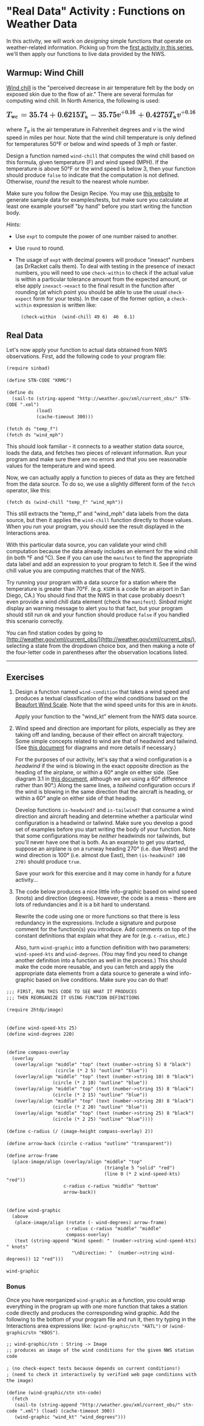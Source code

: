 # "Real Data" Activity : Functions on Weather Data

In this activity, we will work on *designing* simple functions that operate on weather-related information. Picking up from the [first activity in this series](welcome1-expr.md), we'll then apply our functions to live data provided by the NWS.

## Warmup: Wind Chill

[Wind chill](https://en.wikipedia.org/wiki/Wind_chill) is the "perceived decrease in air temperature felt by the body on exposed skin due to the flow of air." There are several formulas for computing wind chill. In North America, the following is used:

![wind chill formula](wind-chill-formula.svg)

where *T<sub>a</sub>* is the air temperature in Fahrenheit degrees and *v* is the wind speed in miles per hour. Note that the wind chill temperature is only defined for temperatures 50&deg;F or below and wind speeds of 3 mph or faster.

Design a function named `wind-chill` that computes the wind chill based on this formula, given temperature (F) and wind speed (MPH). If the temperature is above 50&deg;F or the wind speed is below 3, then your function should produce `false` to indicate that the computation is not defined. Otherwise, *round* the result to the nearest whole number.

Make sure you follow the Design Recipe. You may use [this website](http://www.nws.noaa.gov/om/cold/wind_chill.shtml) to generate sample data for examples/tests, but make sure you calculate at least one example yourself "by hand" before you start writing the function body.

*Hints:*

* Use `expt` to compute the power of one number raised to another. 
* Use `round` to round.
* The usage of `expt` with decimal powers will produce "inexact" numbers (as DrRacket calls them). To deal with testing in the presence of inexact numbers, you will need to use `check-within` to check if the actual value is within a particular tolerance amount from the expected amount, or else apply `inexact->exact` to the final result in the function after rounding (at which point you should be able to use the usual `check-expect` form for your tests). In the case of the former option, a `check-within` expression is written like:

        (check-within  (wind-chill 49 6)  46  0.1)


## Real Data

Let's now apply your function to actual data obtained from NWS observations. First, add the following code to your program file:

````
(require sinbad)

(define STN-CODE "KRMG")

(define ds
  (sail-to (string-append "http://weather.gov/xml/current_obs/" STN-CODE ".xml")
           (load)
           (cache-timeout 300)))

(fetch ds "temp_f")
(fetch ds "wind_mph")
````

This should look familiar - it connects to a weather station data source, loads the data, and fetches two pieces of relevant information. Run your program and make sure there are no errors and that you see reasonable values for the temperature and wind speed.

Now, we can actually apply a function to pieces of data as they are fetched from the data source. To do so, we use a slightly different form of the `fetch` operator, like this:

````
(fetch ds (wind-chill "temp_f" "wind_mph"))
````

This still extracts the  "temp_f" and "wind_mph" data labels from the data source, but then it applies the `wind-chill` function directly to those values. When you run your program, you should see the result displayed in the Interactions area.

With this particular data source, you can validate your wind chill computation because the data already includes an element for the wind chill (in both &deg;F and &deg;C). See if you can use the `manifest` to find the appropriate data label and add an expression to your program to fetch it. See if the wind chill value you are computing matches that of the NWS.

Try running your program with a data source for a station where the temperature is greater than 70&deg;F. (e.g. `KSDM` is a code for an airport in San Diego, CA.) You should find that the NWS in that case probably doesn't even provide a wind chill data element (check the `manifest`). *Sinbad* might display an warning message to alert you to that fact, but your program should still run ok and your function should produce `false` if you handled this scenario correctly.

You can find station codes by going to [http://weather.gov/xml/current_obs/](http://weather.gov/xml/current_obs/), selecting a state from the dropdown choice box, and then making a note of the four-letter code in parentheses after the observation locations listed.



<hr />

## Exercises

1. Design a function named `wind-condition` that takes a wind speed and produces a textual classification of the wind conditions based on the [Beaufort Wind Scale](http://www.spc.noaa.gov/faq/tornado/beaufort.html). Note that the wind speed units for this are in *knots*.

   Apply your function to the "wind_kt" element from the NWS data source.
   
   
2. Wind speed and direction are important for pilots, especially as they are taking off and landing, because of their effect on aircraft trajectory. Some simple concepts related to wind are that of headwind and tailwind. (See [this document](https://www.ivao.aero/training/documentation/books/PP_ADC_Headwind_croswind_calc.pdf) for diagrams and more details if necessary.) 

   For the purposes of our activity, let's say that a wind configuration is a *headwind* if the wind is blowing in the exact opposite direction as the heading of the airplane, or within a 60&deg; angle on either side. (See diagram 3.1 in [this document](https://www.ivao.aero/training/documentation/books/PP_ADC_Headwind_croswind_calc.pdf), although we are using a 60&deg; difference rather than 90&deg;.) Along the same lines, a *tailwind* configuration occurs if the wind is blowing in the same direction that the aircraft is heading, or within a 60&deg; angle on either side of that heading.
   
   Develop functions `is-headwind?` and `is-tailwind?` that consume a wind direction and aircraft heading and determine whether a particular wind configuration is a headwind or tailwind. Make sure you develop a good set of examples before you start writing the body of your function. Note that some configurations may be *neither* headwinds nor tailwinds, but you'll never have one that is both. As an example to get you started, suppose an airplane is on a runway heading 270&deg; (i.e. due West) and the wind direction is 100&deg; (i.e. almost due East), then `(is-headwind? 100 270)` should produce `true`.
   
   Save your work for this exercise and it may come in handy for a future activity...
   
   
3. The code below produces a nice little info-graphic based on wind speed (knots) and direction (degrees). However, the code is a mess - there are lots of redundancies and it is a bit hard to understand. 

   Rewrite the code using one or more functions so that there is less redundancy in the expressions. Include a signature and purpose comment for the function(s) you introduce. Add comments on top of the constant definitions that explain what they are for (e.g. `c-radius`, etc.)
   
   Also, turn `wind-graphic` into a function definition with two parameters: `wind-speed-kts` and `wind-degrees`. (You may find you need to change another definition into a function as well in the process.) This should make the code more reusable, and you can fetch and apply the appropriate data elements from a data source to generate a wind info-graphic based on live conditions. Make sure you can do that!
   
````
;;; FIRST, RUN THIS CODE TO SEE WHAT IT PRODUCES
;;; THEN REORGANIZE IT USING FUNCTION DEFINITIONS

(require 2htdp/image)


(define wind-speed-kts 25)
(define wind-degrees 220)


(define compass-overlay
  (overlay
   (overlay/align "middle" "top" (text (number->string 5) 8 "black")
                  (circle (* 2 5) "outline" "blue"))
   (overlay/align "middle" "top" (text (number->string 10) 8 "black")
                 (circle (* 2 10) "outline" "blue"))
   (overlay/align "middle" "top" (text (number->string 15) 8 "black")
                 (circle (* 2 15) "outline" "blue"))
   (overlay/align "middle" "top" (text (number->string 20) 8 "black")
                 (circle (* 2 20) "outline" "blue"))
   (overlay/align "middle" "top" (text (number->string 25) 8 "black")
                 (circle (* 2 25) "outline" "blue"))))

(define c-radius (/ (image-height compass-overlay) 2))
 
(define arrow-back (circle c-radius "outline" "transparent"))

(define arrow-frame
  (place-image/align (overlay/align "middle" "top"
                                    (triangle 5 "solid" "red")
                                    (line 0 (* 2 wind-speed-kts) "red"))
                     c-radius c-radius "middle" "bottom"
                     arrow-back))


(define wind-graphic 
  (above
   (place-image/align (rotate (- wind-degrees) arrow-frame)
                      c-radius c-radius "middle" "middle"
                      compass-overlay)
   (text (string-append "Wind speed: " (number->string wind-speed-kts) " knots"
                        "\nDirection: "  (number->string wind-degrees)) 12 "red")))

wind-graphic
````

   ### Bonus

   Once you have reorganized `wind-graphic` as a function, you could wrap everything in the program up with one more function that takes a station code directly and produces the corresponding wind graphic. Add the following to the bottom of your program file and run it, then try typing in the Interactions area expressions like: `(wind-graphic/stn "KATL")` or `(wind-graphic/stn "KBOS")`.

````
;; wind-graphic/stn : String -> Image
;; produces an image of the wind conditions for the given NWS station code

; (no check-expect tests because depends on current conditions!)
; (need to check it interactively by verified web page conditions with the image)

(define (wind-graphic/stn stn-code)
  (fetch
   (sail-to (string-append "http://weather.gov/xml/current_obs/" stn-code ".xml") (load) (cache-timeout 300))
   (wind-graphic "wind_kt" "wind_degrees")))
````



